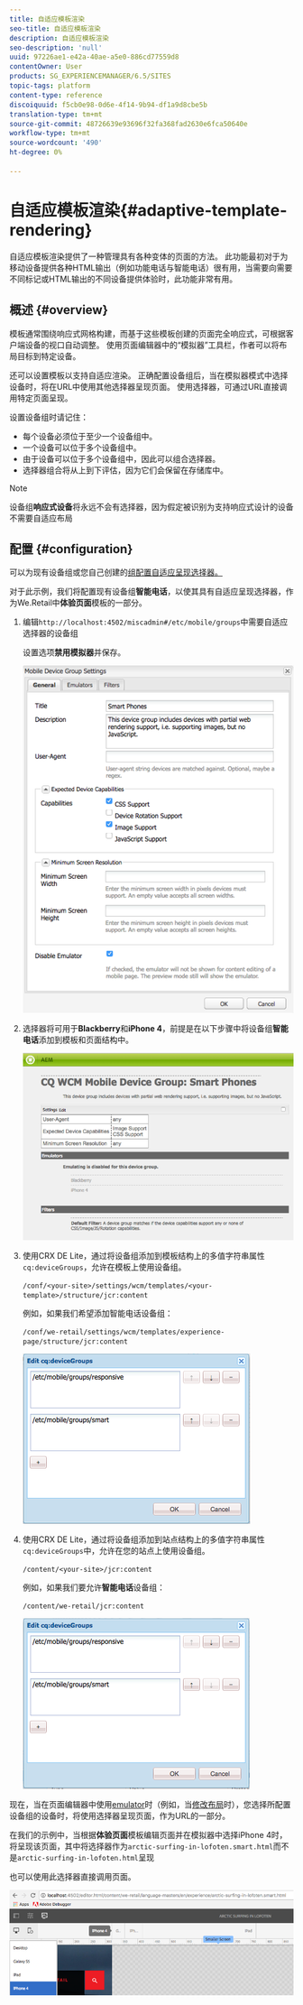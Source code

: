 ```yaml
---
title: 自适应模板渲染
seo-title: 自适应模板渲染
description: 自适应模板渲染
seo-description: 'null'
uuid: 97226ae1-e42a-40ae-a5e0-886cd77559d8
contentOwner: User
products: SG_EXPERIENCEMANAGER/6.5/SITES
topic-tags: platform
content-type: reference
discoiquuid: f5cb0e98-0d6e-4f14-9b94-df1a9d8cbe5b
translation-type: tm+mt
source-git-commit: 48726639e93696f32fa368fad2630e6fca50640e
workflow-type: tm+mt
source-wordcount: '490'
ht-degree: 0%

---
```



# 自适应模板渲染{#adaptive-template-rendering}

自适应模板渲染提供了一种管理具有各种变体的页面的方法。 此功能最初对于为移动设备提供各种HTML输出（例如功能电话与智能电话）很有用，当需要向需要不同标记或HTML输出的不同设备提供体验时，此功能非常有用。

## 概述 {#overview}

模板通常围绕响应式网格构建，而基于这些模板创建的页面完全响应式，可根据客户端设备的视口自动调整。 使用页面编辑器中的“模拟器”工具栏，作者可以将布局目标到特定设备。

还可以设置模板以支持自适应渲染。 正确配置设备组后，当在模拟器模式中选择设备时，将在URL中使用其他选择器呈现页面。 使用选择器，可通过URL直接调用特定页面呈现。

设置设备组时请记住：

* 每个设备必须位于至少一个设备组中。
* 一个设备可以位于多个设备组中。
* 由于设备可以位于多个设备组中，因此可以组合选择器。
* 选择器组合将从上到下评估，因为它们会保留在存储库中。

>[!NOTE]
>
>设备组&#x200B;**响应式设备**&#x200B;将永远不会有选择器，因为假定被识别为支持响应式设计的设备不需要自适应布局

## 配置 {#configuration}

可以为现有设备组或您自己创建的[组配置自适应呈现选择器。](/help/sites-developing/mobile.md#device-groups)

对于此示例，我们将配置现有设备组&#x200B;**智能电话**，以使其具有自适应呈现选择器，作为We.Retail中&#x200B;**体验页面**&#x200B;模板的一部分。

1. 编辑`http://localhost:4502/miscadmin#/etc/mobile/groups`中需要自适应选择器的设备组

   设置选项&#x200B;**禁用模拟器**&#x200B;并保存。

   ![chlimage_1-157](assets/chlimage_1-157.png)

1. 选择器将可用于&#x200B;**Blackberry**&#x200B;和&#x200B;**iPhone 4**，前提是在以下步骤中将设备组&#x200B;**智能电话**&#x200B;添加到模板和页面结构中。

   ![chlimage_1-158](assets/chlimage_1-158.png)

1. 使用CRX DE Lite，通过将设备组添加到模板结构上的多值字符串属性`cq:deviceGroups`，允许在模板上使用设备组。

   `/conf/<your-site>/settings/wcm/templates/<your-template>/structure/jcr:content`

   例如，如果我们希望添加智能电话设备组：

   `/conf/we-retail/settings/wcm/templates/experience-page/structure/jcr:content`

   ![chlimage_1-159](assets/chlimage_1-159.png)

1. 使用CRX DE Lite，通过将设备组添加到站点结构上的多值字符串属性`cq:deviceGroups`中，允许在您的站点上使用设备组。

   `/content/<your-site>/jcr:content`

   例如，如果我们要允许&#x200B;**智能电话**&#x200B;设备组：

   `/content/we-retail/jcr:content`

   ![chlimage_1-160](assets/chlimage_1-160.png)

现在，当在页面编辑器中使用[emulator](/help/sites-authoring/responsive-layout.md#layout-definitions-device-emulation-and-breakpoints)时（例如，当[修改布局](/help/sites-authoring/responsive-layout.md)时），您选择所配置设备组的设备时，将使用选择器呈现页面，作为URL的一部分。

在我们的示例中，当根据&#x200B;**体验页面**&#x200B;模板编辑页面并在模拟器中选择iPhone 4时，将呈现该页面，其中将选择器作为`arctic-surfing-in-lofoten.smart.html`而不是`arctic-surfing-in-lofoten.html`呈现

也可以使用此选择器直接调用页面。

![chlimage_1-161](assets/chlimage_1-161.png)

